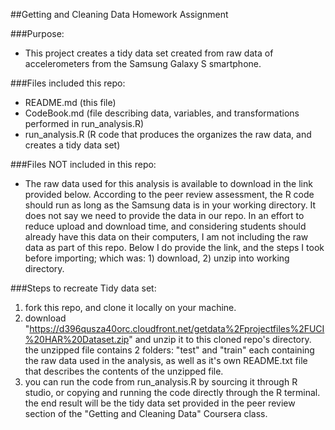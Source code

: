 ##Getting and Cleaning Data Homework Assignment

###Purpose:

* This project creates a tidy data set created from raw data of accelerometers from the Samsung Galaxy S smartphone.

###Files included this repo:

* README.md (this file)
* CodeBook.md (file describing data, variables, and transformations performed in run_analysis.R)
* run_analysis.R (R code that produces the organizes the raw data, and creates a tidy data set)

###Files NOT included in this repo:
* The raw data used for this analysis is available to download in the link provided below. According to the peer review assessment, the R code should run as long as the Samsung data is in your working directory. It does not say we need to provide the data in our repo. In an effort to reduce upload and download time, and considering students should already have this data on their computers, I am not including the raw data as part of this repo. Below I do provide the link, and the steps I took before importing; which was: 1) download, 2) unzip into working directory.

###Steps to recreate Tidy data set:
1. fork this repo, and clone it locally on your machine. 
2. download "https://d396qusza40orc.cloudfront.net/getdata%2Fprojectfiles%2FUCI%20HAR%20Dataset.zip" and unzip it to this cloned repo's directory.
the unzipped file contains 2 folders: "test" and "train" each containing the raw data used in the analysis, as well as it's own README.txt file that describes the contents of the unzipped file.
3. you can run the code from run_analysis.R by sourcing it through R studio, or copying and running the code directly through the R terminal. the end result will be the tidy data set provided in the peer review section of the "Getting and Cleaning Data" Coursera class.